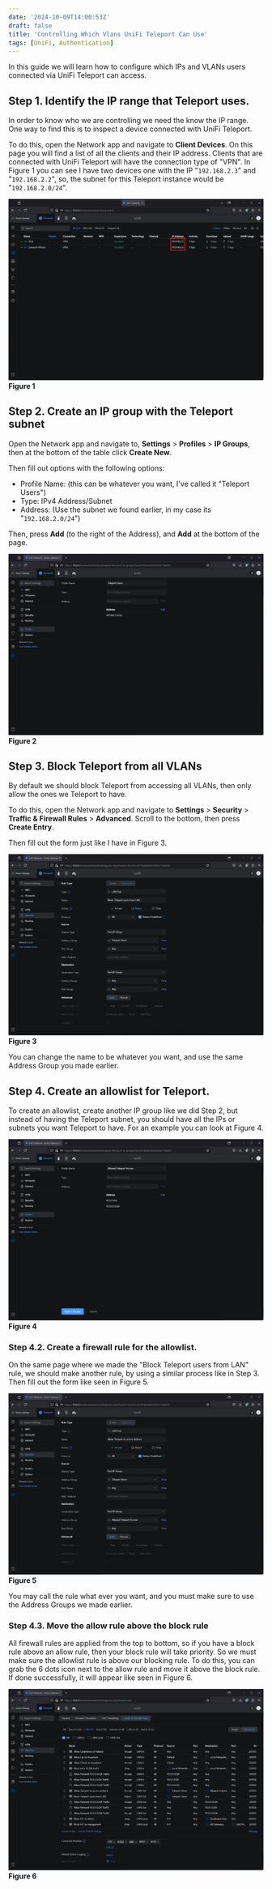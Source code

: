 ```yaml
---
date: '2024-10-09T14:00:53Z'
draft: false
title: 'Controlling Which Vlans UniFi Teleport Can Use'
tags: [UniFi, Authentication]
---
```


In this guide we will learn how to configure which IPs and VLANs users connected via UniFi Teleport can access.

## Step 1. Identify the IP range that Teleport uses.

In order to know who we are controlling we need the know the IP range. One way to find this is to inspect a device connected with UniFi Teleport.

To do this, open the Network app and navigate to **Client Devices**. On this page you will find a list of all the clients and their IP address. Clients that are connected with UniFi Teleport will have the connection type of "VPN". In Figure 1 you can see I have two devices one with the IP "`192.168.2.3`" and "`192.168.2.2`", so, the subnet for this Teleport instance would be "`192.168.2.0/24`".

![](/post_images/controlling-which-vlans-unifi-teleport-can-use/Screenshot_2024-10-09_171911_-_Copy.png)
**Figure 1**

## Step 2. Create an IP group with the Teleport subnet

Open the Network app and navigate to, **Settings** > **Profiles** > **IP Groups**, then at the bottom of the table click **Create New**.

Then fill out options with the following options:

* Profile Name: (this can be whatever you want, I've called it "Teleport Users")
* Type: IPv4 Address/Subnet
* Address: (Use the subnet we found earlier, in my case its "`192.168.2.0/24`")

Then, press **Add** (to the right of the Address), and **Add** at the bottom of the page.

![](/post_images/controlling-which-vlans-unifi-teleport-can-use/Screenshot_2024-10-09_173413.png)
**Figure 2**

## Step 3. Block Teleport from all VLANs

By default we should block Teleport from accessing all VLANs, then only allow the ones we Teleport to have.

To do this, open the Network app and navigate to **Settings** > **Security** > **Traffic & Firewall Rules** > **Advanced**. Scroll to the bottom, then press **Create Entry**.

Then fill out the form just like I have in Figure 3.
 
![](/post_images/controlling-which-vlans-unifi-teleport-can-use/Screenshot_2024-10-09_174411.png)
**Figure 3**

You can change the name to be whatever you want, and use the same Address Group you made earlier.

## Step 4. Create an allowlist for Teleport.

To create an allowlist, create another IP group like we did Step 2, but instead of having the Teleport subnet, you should have all the IPs or subnets you want Teleport to have. For an example you can look at Figure 4.

![](/post_images/controlling-which-vlans-unifi-teleport-can-use/Screenshot_2024-10-09_184602.png)
**Figure 4**

### Step 4.2. Create a firewall rule for the allowlist.

On the same page where we made the "Block Teleport users from LAN" rule, we should make another rule, by using a similar process like in Step 3. Then fill out the form like seen in Figure 5.

![](/post_images/controlling-which-vlans-unifi-teleport-can-use/Screenshot_2024-10-09_185409.png)
**Figure 5**

You may call the rule what ever you want, and you must make sure to use the Address Groups we made earlier.

### Step 4.3. Move the allow rule above the block rule

All firewall rules are applied from the top to bottom, so if you have a block rule above an allow rule, then your block rule will take priority.
So we must make sure the allowlist rule is above our blocking rule.
To do this, you can grab the 6 dots icon next to the allow rule and move it above the block rule. If done successfully, it will appear like seen in Figure 6.

![](/post_images/controlling-which-vlans-unifi-teleport-can-use/Screenshot_2024-10-09_185848.png)
**Figure 6**